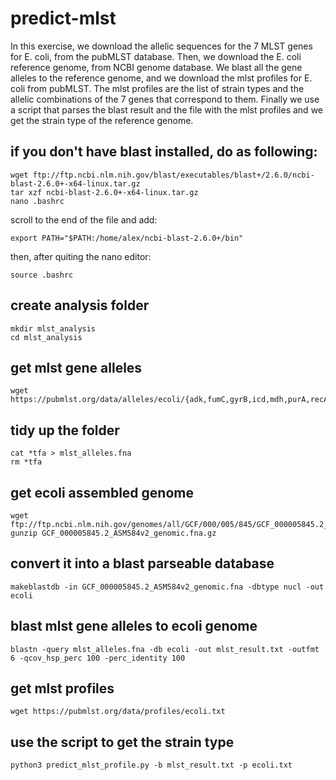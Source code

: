 # predict-mlst
In this exercise, we download the allelic sequences for the 7 MLST genes for E. coli,
from the pubMLST database. Then, we download the E. coli reference genome, from NCBI genome database.
We blast all the gene alleles to the reference genome, and we download the mlst profiles
for E. coli from pubMLST. The mlst profiles are the list of strain types and the allelic combinations
of the 7 genes that correspond to them.
Finally we use a script that parses the blast result and the file with the mlst profiles
and we get the strain type of the reference genome.

## if you don't have blast installed, do as following:
```
wget ftp://ftp.ncbi.nlm.nih.gov/blast/executables/blast+/2.6.0/ncbi-blast-2.6.0+-x64-linux.tar.gz
tar xzf ncbi-blast-2.6.0+-x64-linux.tar.gz
nano .bashrc
```
scroll to the end of the file and add:
```
export PATH="$PATH:/home/alex/ncbi-blast-2.6.0+/bin"
```
then, after quiting the nano editor:
```
source .bashrc
```

## create analysis folder
```
mkdir mlst_analysis
cd mlst_analysis
```

## get mlst gene alleles
```
wget https://pubmlst.org/data/alleles/ecoli/{adk,fumC,gyrB,icd,mdh,purA,recA}.tfa
```

## tidy up the folder
```
cat *tfa > mlst_alleles.fna
rm *tfa
```

## get ecoli assembled genome
```
wget ftp://ftp.ncbi.nlm.nih.gov/genomes/all/GCF/000/005/845/GCF_000005845.2_ASM584v2/GCF_000005845.2_ASM584v2_genomic.fna.gz
gunzip GCF_000005845.2_ASM584v2_genomic.fna.gz
```

## convert it into a blast parseable database
```
makeblastdb -in GCF_000005845.2_ASM584v2_genomic.fna -dbtype nucl -out ecoli
```

## blast mlst gene alleles to ecoli genome
```
blastn -query mlst_alleles.fna -db ecoli -out mlst_result.txt -outfmt 6 -qcov_hsp_perc 100 -perc_identity 100
```

## get mlst profiles
```
wget https://pubmlst.org/data/profiles/ecoli.txt
```

## use the script to get the strain type
```
python3 predict_mlst_profile.py -b mlst_result.txt -p ecoli.txt
```
